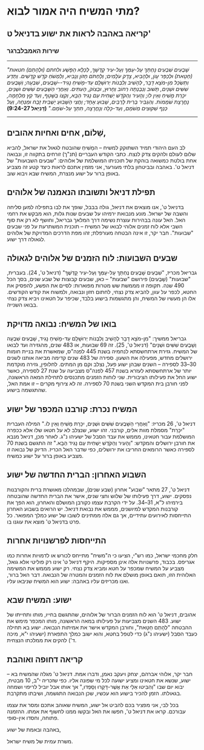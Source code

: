 # מתי המשיח היה אמור לבוא?

## קריאה באהבה לראות את ישוע בדניאל ט'

### שירות האמבלברגר

---

_"שָׁבֻעִים שִׁבְעִים נֶחְתַּךְ עַל-עַמְּךָ וְעַל-עִיר קָדְשֶׁךָ, לְכַלֵּא הַפֶּשַׁע ולחתם (וּלְהָתֵם) חטאות (חַטָּאת) וּלְכַפֵּר עָוֺן, וּלְהָבִיא, צֶדֶק עֹלָמִים; וְלַחְתֹּם חָזוֹן וְנָבִיא, וְלִמְשֹׁחַ קֹדֶשׁ קָדָשִׁים. וְתֵדַע וְתַשְׂכֵּל מִן-מֹצָא דָבָר, לְהָשִׁיב וְלִבְנוֹת יְרוּשָׁלִַם עַד-מָשִׁיחַ נָגִיד--שָׁבֻעִים, שִׁבְעָה; וְשָׁבֻעִים שִׁשִּׁים וּשְׁנַיִם, תָּשׁוּב וְנִבְנְתָה רְחוֹב וְחָרוּץ, וּבְצוֹק, הָעִתִּים. וְאַחֲרֵי הַשָּׁבֻעִים שִׁשִּׁים וּשְׁנַיִם, יִכָּרֵת מָשִׁיחַ וְאֵין לוֹ; וְהָעִיר וְהַקֹּדֶשׁ יַשְׁחִית עַם נָגִיד הַבָּא, וְקִצּוֹ בַשֶּׁטֶף, וְעַד קֵץ מִלְחָמָה, נֶחֱרֶצֶת שֹׁמֵמוֹת. וְהִגְבִּיר בְּרִית לָרַבִּים, שָׁבוּעַ אֶחָד; וַחֲצִי הַשָּׁבוּעַ יַשְׁבִּית זֶבַח וּמִנְחָה, וְעַל כְּנַף שִׁקּוּצִים מְשֹׁמֵם, וְעַד-כָּלָה וְנֶחֱרָצָה, תִּתַּךְ עַל-שֹׁמֵם."_
**(דָּנִיֵּאל 9:24-27)**

---

## שְׁלוֹם, אחים ואחיות אהובים,

לב העם היהודי תמיד השתוקק למשיח – המָשִׁיחַ שהובטח לגאול את ישראל, להביא שלום לעולם ולהקים צדק לנצח. כתבי הקודש העבריים (תנ"ך) זורחים בתקווה זו, ונבואה אחת בולטת כמשואה בוהקת של תוכניתו המושלמת של אלוהים: "שבעים השבועות" של דניאל ט'. באהבה ובביטחון בלתי מעורער, אני מזמין אתכם לראות כיצד קטע זה מצביע באופן ברור על ישוע מנצרת, המשיח שבא ויבוא שוב.

## תפילת דניאל ותשובתו הנאמנה של אלוהים

בדניאל ט', אנו מוצאים את דניאל, גולה בבבל, שופך את לבו בתפילה למען סליחה והשבה של ישראל. מונע מנבואת ירמיהו על שבעים שנות גלות, הוא מבקש את רחמי האל. האל עונה בבהירות עוצרת נשימה דרך המלאך גבריאל, וחושף לא רק את סוף השבי אלא לוח זמנים אלוהי לבואו של המשיח – תוכנית המשתרעת על פני שבעים "שבועות". חבר יקר, זו אינה הבטחה מעורפלת; זהו מפת הדרכים המדויקת של אלוהים לגאולה דרך ישוע.

## שבעים השבועות: לוח הזמנים של אלוהים לגאולה

גבריאל מכריז, "שִׁבְעִים שָׁבֻעִים נֶחְתַּךְ עַל-עַמְּךָ וְעַל-עִיר קָדְשֶׁךָ" (דניאל ט', 24). בעברית, "שבועות" (שָׁבֻעִים) פירושם "שבעות" – כאן, שבעים קבוצות של שבע שנים, בסך הכל 490 שנה. תקופה זו מממשת שש מטרות מפוארות: לסיים את הפשע, להפסיק את החטא, לכפר על עוון, להביא צדק נצחי, לחתום חזון ונבואה, ולמשוח את קודש הקודשים. אלו הן מעשיו של המשיח, והן מתגשמות בישוע בלבד, שכיפר על חטאינו ויביא צדק נצחי בבואו השנייה.

## בואו של המשיח: נבואה מדויקת

גבריאל ממשיך: "מִן-מֹצָא דָבָר לְהָשִׁיב וְלִבְנוֹת יְרוּשָׁלִַם עַד-מָשִׁיחַ נָגִיד, שָׁבֻעִים שִׁבְעָה וְשָׁבֻעִים שִׁשִּׁים וּשְׁנַיִם" (דניאל ט', 25). זה 69 שבועות, או 483 שנים, מהגזירה ועד לבואו של המשיח. גזירת ארתחשסתא לנחמיה בשנת 445 לפנה"ס, שמאשרת את בניית חומות ירושלים מחדש, מפעילה את השעון. ספירה של 483 שנים קדימה מביאה אותנו לשנים 30–33 לספירה – השנים שבהן ישוע פעל, נצלב וקם מן המתים. לחלופין, גזירה מוקדמת יותר של ארתחשסתא לעזרא בשנת 457 לפנה"ס מצביעה על שנת 27 לספירה, כאשר ישוע החל את פעילותו הציבורית. שני לוחות הזמנים מתכנסים לתחילת המאה הראשונה, לפני חורבן בית המקדש השני בשנת 70 לספירה. זה לא צירוף מקרים – זו אמת האל, שהתגשמה בישוע.

## המשיח נכרת: קורבנו המכפר של ישוע

דניאל ט', 26 מכריז: "וְאַחֲרֵי הַשָּׁבֻעִים שִׁשִּׁים וּשְׁנַיִם, יִכָּרֵת מָשִׁיחַ וְאֵין לוֹ." המילה העברית "יִכָּרֵת" מסמלת מוות אלים, קורבני. זהו ישוע, שנצלב לא על חטאו שלו אלא ככפרה המושלמת עבור חטאינו, מממש את עבד הסבל של ישעיהו נ"ג. לאחר מכן, דניאל מנבא את חורבן ירושלים והמקדש: "וְהָעִיר וְהַקֹּדֶשׁ יַשְׁחִית עַם נָגִיד הַבָּא." זה התגשם בשנת 70 לספירה כאשר הרומאים החריבו את ירושלים, כפי שדבר האל הכריז. הדיוק של נבואה זו מצביע באופן ברור על ישוע כמשיח.

## השבוע האחרון: הברית החדשה של ישוע

דניאל ט', 27 מתאר "שבוע" אחרון (שבע שנים), שבמהלכו מאושרת ברית והקורבנות נפסקים. ישוע, דרך פעילותו של שלוש וחצי שנים, אישר את הברית החדשה שהובטחה בירמיהו ל"א, 31–34. על ידי הקרבת עצמו כקורבן המושלם והאחרון, הוא הפך את קורבנות המקדש למיושנים, מממש את נבואת דניאל. יש הרואים בשבוע האחרון התייחסות לאירועים עתידיים, אך גם אלה ממתינים לשובו של ישוע כמלך המפואר. כל פרט בדניאל ט' מוצא את עוגנו בו.

## התייחסות לפרשנויות אחרות

חלק מחכמי ישראל, כמו רש"י, הציעו כי ה"משיח" מתייחס לכורש או לדמויות אחרות כמו אגריפס. בכבוד, פרשנויות אלה אינן מספיקות. היקף דניאל ט' אינו רק פוליטי אלא גואל, מצביע על המשיח שמכפר על חטא ומביא צדק נצחי. רק ישוע מממש את המשימה האלוהית הזו, תואם באופן מושלם את לוח הזמנים והמטרה של הנבואה. דבר האל ברור, ואנו מכריזים עליו באהבה: ישוע הוא המשיח שניבאו עליו.

## ישוע: המשיח שבא

אהובים, דניאל ט' הוא לוח הזמנים הברור של אלוהים, שהתגשם בחייו, מותו ותחייתו של ישוע. 483 השנים מצביעות על פעילותו במאה הראשונה, מותו המכפר מימש את ההבטחה "לְהָתֵם חַטָּאת", וחורבן המקדש אישר את אמיתות הנבואה. ישוע בא תחילה כעבד הסבל (ישעיהו נ"ג) כדי לטפל בחטא, והוא ישוב כמלך התפארת (ישעיהו י"א, מיכה ד') להקים את ממלכתו הנצחית.

## קריאה דחופה ואוהבת

חבר יקר, אלוהי אברהם, יצחק ויעקב נאמן, ודברו אמת. דניאל ט' מגלה שהמשיח בא – ישוע, שנשא את חטאינו ומציע ישועה לכל מי שפונה אליו. כפי שזכריה י"ב, 10 מבטיח, יבוא יום שבו "וְהִבִּיטוּ אֵלַי אֵת אֲשֶׁר-דָּקָרוּ וְסָפְדוּ," אך אותו אבל יוביל לריפוי ושמחה בגאולתו. הזמן להכיר בישוע הוא עכשיו, שכן הנבואה התגשמה, ושיבתו מתקרבת.

בכל לבי, אני מפציר בכם להביט אל ישוע, המשיח שאוהב אתכם ומסר את עצמו עבורכם. קראו את דניאל ט', חפשו את האל ובקשו ממנו לחשוף את אמתו. ההזמנה פתוחה, וחסדו אין-סופי.

באהבה ובאמת של ישוע,

משרת עמית של משיח ישראל.

